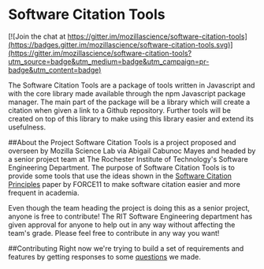 # Software Citation Tools

[![Join the chat at https://gitter.im/mozillascience/software-citation-tools](https://badges.gitter.im/mozillascience/software-citation-tools.svg)](https://gitter.im/mozillascience/software-citation-tools?utm_source=badge&utm_medium=badge&utm_campaign=pr-badge&utm_content=badge)

The Software Citation Tools are a package of tools written in Javascript and with the core library made available through the npm Javascript package manager. The main part of the package will be a library which will create a citation when given a link to a Github repository. Further tools will be created on top of this library to make using this library easier and extend its usefulness.

##About the Project
Software Citation Tools is a project proposed and overseen by Mozilla Science Lab via Abigail Cabunoc Mayes and headed by a senior project team at The Rochester Institute of Technology's Software Engineering Department. The purpose of Software Citation Tools is to provide some tools that use the ideas shown in the [Software Citation Principles](https://www.force11.org/software-citation-principles) paper by FORCE11 to make software citation easier and more frequent in academia.

Even though the team heading the project is doing this as a senior project, anyone is free to contribute! The RIT Software Engineering department has given approval for anyone to help out in any way without affecting the team's grade. Please feel free to contribute in any way you want!

##Contributing
Right now we're trying to build a set of requirements and features by getting responses to some [questions](https://github.com/mozillascience/software-citation-tools/issues?q=is%3Aissue+is%3Aopen+label%3ADiscussion) we made.
